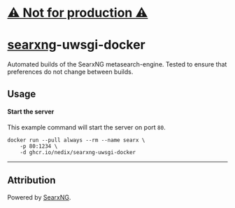 # [⚠️ Not for production ⚠️](https://github.com/nedix/searxng-uwsgi-docker/issues/30)

# [searxng]-uwsgi-docker

Automated builds of the SearxNG metasearch-engine. Tested to ensure that preferences do not change between builds.

## Usage

#### Start the server

This example command will start the server on port `80`.

```shell
docker run --pull always --rm --name searx \
    -p 80:1234 \
    -d ghcr.io/nedix/searxng-uwsgi-docker
```

<hr>

## Attribution

Powered by [SearxNG].

[SearxNG]: https://github.com/searxng/searxng
